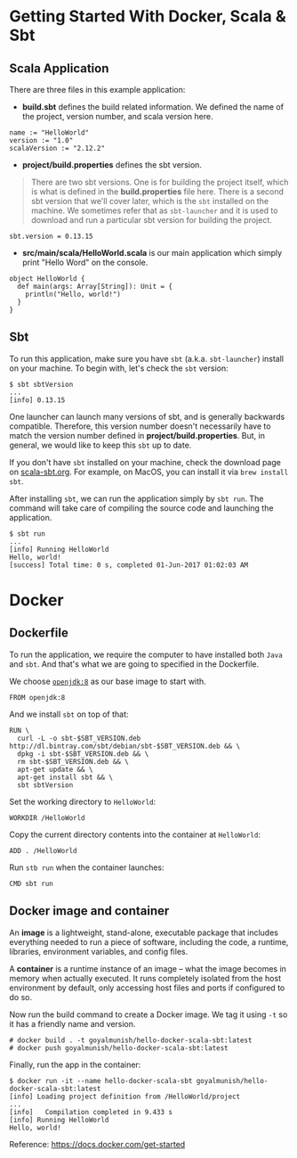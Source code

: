 # Getting Started With Docker, Scala & Sbt

## Scala Application

There are three files in this example application:

* **build.sbt** defines the build related information. We defined the name of the project, version number, and scala version here.

```
name := "HelloWorld"
version := "1.0"
scalaVersion := "2.12.2"
```

* **project/build.properties** defines the sbt version. 

> There are two sbt versions. One is for building the project itself, which is what is defined in the **build.properties** file here. There is a second sbt version that we'll cover later, which is the `sbt` installed on the machine. We sometimes refer that as `sbt-launcher` and it is used to  download and run a particular sbt version for building the project.

```
sbt.version = 0.13.15
```

* **src/main/scala/HelloWorld.scala** is our main application which simply print "Hello Word" on the console.

```
object HelloWorld {
  def main(args: Array[String]): Unit = {
    println("Hello, world!")
  }
}
```

## Sbt

To run this application, make sure you have `sbt` (a.k.a. `sbt-launcher`) install on your machine. To begin with, let's check the `sbt` version: 

    $ sbt sbtVersion    
    ...
    [info] 0.13.15

One launcher can launch many versions of sbt, and is generally backwards compatible. Therefore, this version number doesn't necessarily have to match the version number defined in **project/build.properties**. But, in general, we would like to keep this `sbt` up to date.  
    
If you don't have `sbt` installed on your machine, check the download page on [scala-sbt.org](http://www.scala-sbt.org/download.html). For example, on MacOS, you can install it via `brew install sbt`.

After installing `sbt`, we can run the application simply by `sbt run`. The command will take care of compiling the source code and launching the application. 

    $ sbt run
    ...
    [info] Running HelloWorld 
    Hello, world!
    [success] Total time: 0 s, completed 01-Jun-2017 01:02:03 AM
  
# Docker

## Dockerfile

To run the application, we require the computer to have installed both `Java` and `sbt`. And that's what we are going to specified in the Dockerfile.

We choose [`openjdk:8`](https://hub.docker.com/_/openjdk/) as our base image to start with.

    FROM openjdk:8
    
And we install `sbt` on top of that: 

    RUN \
      curl -L -o sbt-$SBT_VERSION.deb http://dl.bintray.com/sbt/debian/sbt-$SBT_VERSION.deb && \
      dpkg -i sbt-$SBT_VERSION.deb && \
      rm sbt-$SBT_VERSION.deb && \
      apt-get update && \
      apt-get install sbt && \
      sbt sbtVersion

Set the working directory to `HelloWorld`:

    WORKDIR /HelloWorld
    
Copy the current directory contents into the container at `HelloWorld`:

    ADD . /HelloWorld 

Run `stb run` when the container launches:

    CMD sbt run

## Docker image and container

An **image** is a lightweight, stand-alone, executable package that includes everything needed to run a piece of software, including the code, a runtime, libraries, environment variables, and config files.

A **container** is a runtime instance of an image – what the image becomes in memory when actually executed. It runs completely isolated from the host environment by default, only accessing host files and ports if configured to do so.

Now run the build command to create a Docker image. We tag it using `-t` so it has a friendly name and version.

    # docker build . -t goyalmunish/hello-docker-scala-sbt:latest
    # docker push goyalmunish/hello-docker-scala-sbt:latest

Finally, run the app in the container:

    $ docker run -it --name hello-docker-scala-sbt goyalmunish/hello-docker-scala-sbt:latest
    [info] Loading project definition from /HelloWorld/project
    ...
    [info]   Compilation completed in 9.433 s
    [info] Running HelloWorld 
    Hello, world!

Reference: https://docs.docker.com/get-started
